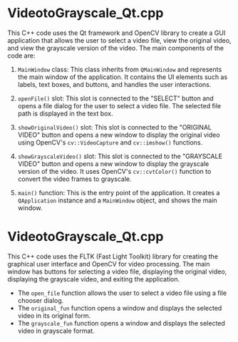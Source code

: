 # VideotoGrayscale_Qt.cpp

This C++ code uses the Qt framework and OpenCV library to create a GUI application that allows the user to select a video file, view the original video, and view the grayscale version of the video. The main components of the code are:

1. `MainWindow` class: This class inherits from `QMainWindow` and represents the main window of the application. It contains the UI elements such as labels, text boxes, and buttons, and handles the user interactions.

2. `openFile()` slot: This slot is connected to the "SELECT" button and opens a file dialog for the user to select a video file. The selected file path is displayed in the text box.

3. `showOriginalVideo()` slot: This slot is connected to the "ORIGINAL VIDEO" button and opens a new window to display the original video using OpenCV's `cv::VideoCapture` and `cv::imshow()` functions.

4. `showGrayscaleVideo()` slot: This slot is connected to the "GRAYSCALE VIDEO" button and opens a new window to display the grayscale version of the video. It uses OpenCV's `cv::cvtColor()` function to convert the video frames to grayscale.

5. `main()` function: This is the entry point of the application. It creates a `QApplication` instance and a `MainWindow` object, and shows the main window.

# VideotoGrayscale_Qt.cpp

This C++ code uses the FLTK (Fast Light Toolkit) library for creating the graphical user interface and OpenCV for video processing. The main window has buttons for selecting a video file, displaying the original video, displaying the grayscale video, and exiting the application.

- The `open_file` function allows the user to select a video file using a file chooser dialog. 
- The `original_fun` function opens a window and displays the selected video in its original form. 
- The `grayscale_fun` function opens a window and displays the selected video in grayscale format.




